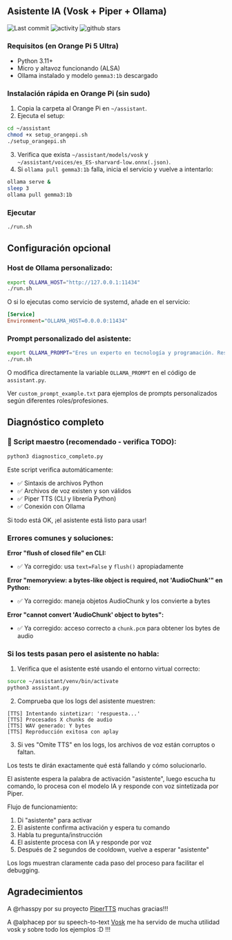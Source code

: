 ## Asistente IA (Vosk + Piper + Ollama)

![Last commit](https://img.shields.io/github/last-commit/miguepollo/Codigoparaelasistente?style=for-the-badge)
![activity](https://img.shields.io/github/commit-activity/m/miguepollo/Codigoparaelasistente?style=for-the-badge)
![github stars](https://img.shields.io/github/stars/miguepollo/Codigoparaelasistente?style=for-the-badge)

### Requisitos (en Orange Pi 5 Ultra)
- Python 3.11+
- Micro y altavoz funcionando (ALSA)
- Ollama instalado y modelo `gemma3:1b` descargado

### Instalación rápida en Orange Pi (sin sudo)
1. Copia la carpeta al Orange Pi en `~/assistant`.
2. Ejecuta el setup:
```bash
cd ~/assistant
chmod +x setup_orangepi.sh
./setup_orangepi.sh
```
3. Verifica que exista `~/assistant/models/vosk` y `~/assistant/voices/es_ES-sharvard-low.onnx(.json)`.
4. Si `ollama pull gemma3:1b` falla, inicia el servicio y vuelve a intentarlo:
```bash
ollama serve &
sleep 3
ollama pull gemma3:1b
```

### Ejecutar
```bash
./run.sh
```

## Configuración opcional

### Host de Ollama personalizado:
```bash
export OLLAMA_HOST="http://127.0.0.1:11434"
./run.sh
```

O si lo ejecutas como servicio de systemd, añade en el servicio:
```ini
[Service]
Environment="OLLAMA_HOST=0.0.0.0:11434"
```

### Prompt personalizado del asistente:
```bash
export OLLAMA_PROMPT="Eres un experto en tecnología y programación. Responde en español de manera técnica y detallada."
./run.sh
```

O modifica directamente la variable `OLLAMA_PROMPT` en el código de `assistant.py`.

Ver `custom_prompt_example.txt` para ejemplos de prompts personalizados según diferentes roles/profesiones.

## Diagnóstico completo

### 🎯 Script maestro (recomendado - verifica TODO):
```bash
python3 diagnostico_completo.py
```

Este script verifica automáticamente:
- ✅ Sintaxis de archivos Python
- ✅ Archivos de voz existen y son válidos
- ✅ Piper TTS (CLI y librería Python)
- ✅ Conexión con Ollama

Si todo está OK, ¡el asistente está listo para usar!

### Errores comunes y soluciones:

**Error "flush of closed file" en CLI:**
- ✅ Ya corregido: usa `text=False` y `flush()` apropiadamente

**Error "memoryview: a bytes-like object is required, not 'AudioChunk'" en Python:**
- ✅ Ya corregido: maneja objetos AudioChunk y los convierte a bytes

**Error "cannot convert 'AudioChunk' object to bytes":**
- ✅ Ya corregido: acceso correcto a `chunk.pcm` para obtener los bytes de audio

### Si los tests pasan pero el asistente no habla:

1. Verifica que el asistente esté usando el entorno virtual correcto:
```bash
source ~/assistant/venv/bin/activate
python3 assistant.py
```

2. Comprueba que los logs del asistente muestren:
```
[TTS] Intentando sintetizar: 'respuesta...'
[TTS] Procesados X chunks de audio
[TTS] WAV generado: Y bytes
[TTS] Reproducción exitosa con aplay
```

3. Si ves "Omite TTS" en los logs, los archivos de voz están corruptos o faltan.

Los tests te dirán exactamente qué está fallando y cómo solucionarlo.

El asistente espera la palabra de activación "asistente", luego escucha tu comando, lo procesa con el modelo IA y responde con voz sintetizada por Piper.

Flujo de funcionamiento:
1. Di "asistente" para activar
2. El asistente confirma activación y espera tu comando
3. Habla tu pregunta/instrucción
4. El asistente procesa con IA y responde por voz
5. Después de 2 segundos de cooldown, vuelve a esperar "asistente"

Los logs muestran claramente cada paso del proceso para facilitar el debugging.

## Agradecimientos
A @rhasspy por su proyecto  [PiperTTS](https://github.com/OHF-Voice/piper1-gpl) muchas gracias!!!

A @alphacep por su speech-to-text [Vosk](https://github.com/alphacep/vosk-api) me ha servido de mucha utilidad vosk y sobre todo los ejemplos :D !!!
